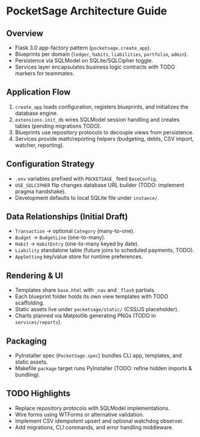 # PocketSage Architecture Guide

## Overview
- Flask 3.0 app-factory pattern (`pocketsage.create_app`).
- Blueprints per domain (`ledger`, `habits`, `liabilities`, `portfolio`, `admin`).
- Persistence via SQLModel on SQLite/SQLCipher toggle.
- Services layer encapsulates business logic contracts with TODO markers for teammates.

## Application Flow
1. `create_app` loads configuration, registers blueprints, and initializes the database engine.
2. `extensions.init_db` wires SQLModel session handling and creates tables (pending migrations TODO).
3. Blueprints use repository protocols to decouple views from persistence.
4. Services provide math/reporting helpers (budgeting, debts, CSV import, watcher, reporting).

## Configuration Strategy
- `.env` variables prefixed with `POCKETSAGE_` feed `BaseConfig`.
- `USE_SQLCIPHER` flip changes database URL builder (TODO: implement pragma handshake).
- Development defaults to local SQLite file under `instance/`.

## Data Relationships (Initial Draft)
- `Transaction` -> optional `Category` (many-to-one).
- `Budget` -> `BudgetLine` (one-to-many).
- `Habit` -> `HabitEntry` (one-to-many keyed by date).
- `Liability` standalone table (future joins to scheduled payments, TODO).
- `AppSetting` key/value store for runtime preferences.

## Rendering & UI
- Templates share `base.html` with `_nav` and `_flash` partials.
- Each blueprint folder holds its own view templates with TODO scaffolding.
- Static assets live under `pocketsage/static/` (CSS/JS placeholder).
- Charts planned via Matplotlib generating PNGs (TODO in `services/reports`).

## Packaging
- PyInstaller spec (`PocketSage.spec`) bundles CLI app, templates, and static assets.
- Makefile `package` target runs PyInstaller (TODO: refine hidden imports & bundling).

## TODO Highlights
- Replace repository protocols with SQLModel implementations.
- Wire forms using WTForms or alternative validation.
- Implement CSV idempotent upsert and optional watchdog observer.
- Add migrations, CLI commands, and error handling middleware.

